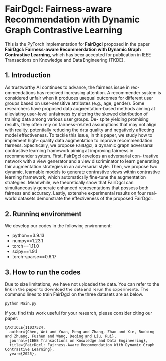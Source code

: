 # FairDgcl: Fairness-aware Recommendation with Dynamic Graph Contrastive Learning

This is the PyTorch implementation for **FairDgcl** proposed in the paper **FairDgcl: Fairness-aware Recommendation with Dynamic Graph Contrastive Learning**, which has been accepted for publication in IEEE Transactions on Knowledge and Data Engineering (TKDE).


## 1. Introduction

As trustworthy AI continues to advance, the fairness issue in rec- ommendations has received increasing attention. A recommender system is considered unfair when it produces unequal outcomes for different user groups based on user-sensitive attributes (e.g., age, gender). 
Some researchers have proposed data augmentation-based methods aiming at alleviating user-level unfairness by altering the skewed distribution of training data among various user groups. De- spite yielding promising results, they often rely on fairness-related assumptions 
that may not align with reality, potentially reducing the data quality and negatively affecting model effectiveness. To tackle this issue, in this paper, we study how to implement high- quality data augmentation to improve recommendation fairness. Specifically, we propose FairDgcl, 
a dynamic graph adversarial contrastive learning framework aiming at improving fairness in recommender system. First, FairDgcl develops an adversarial con- trastive network with a view generator and a view discriminator to learn generating fair augmentation strategies in an adversarial style. 
Then, we propose two dynamic, learnable models to generate contrastive views within contrastive learning framework, which automatically fine-tune the augmentation strategies. Meanwhile, we theoretically show that FairDgcl can simultaneously generate enhanced 
representations that possess both fairness and accuracy. Lastly, extensive experimental results on four real-world datasets demonstrate the effectiveness of the proposed FairDgcl.

## 2. Running environment

We develop our codes in the following environment:

- python==3.9.13
- numpy==1.23.1
- torch==1.11.0
- scipy==1.9.1
- torch-sparse==0.6.17

## 3. How to run the codes

Due to size limitations, we have not uploaded the data. You can refer to the link in the paper to download the data and rerun the experiments.
The command lines to train FairDgcl on the three datasets are as below. 
```python
python Main.py 
```
If you find this work useful for your research, please consider citing our paper:
```
@ARTICLE{11037524,
  author={Chen, Wei and Yuan, Meng and Zhang, Zhao and Xie, Ruobing and Zhuang, Fuzhen and Wang, Deqing and Liu, Rui},
  journal={IEEE Transactions on Knowledge and Data Engineering}, 
  title={FairDgcl: Fairness-Aware Recommendation With Dynamic Graph Contrastive Learning}, 
  year={2025},
```
